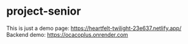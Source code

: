 # project-senior
This is just a demo page: https://heartfelt-twilight-23e637.netlify.app/
Backend demo: https://ocacoplus.onrender.com
